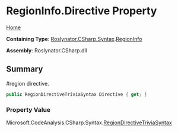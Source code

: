 <a name="_top"></a>

# RegionInfo\.Directive Property

[Home](../../../../../README.md#_top)

**Containing Type**: [Roslynator.CSharp.Syntax](../../README.md#_top)\.[RegionInfo](../README.md#_top)

**Assembly**: Roslynator\.CSharp\.dll

## Summary

\#region directive\.

```csharp
public RegionDirectiveTriviaSyntax Directive { get; }
```

### Property Value

Microsoft\.CodeAnalysis\.CSharp\.Syntax\.[RegionDirectiveTriviaSyntax](https://docs.microsoft.com/en-us/dotnet/api/microsoft.codeanalysis.csharp.syntax.regiondirectivetriviasyntax)

